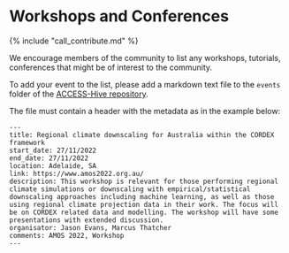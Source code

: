 # Workshops and Conferences

{% include "call_contribute.md" %}

We encourage members of the community to list any workshops, tutorials, conferences that might be of interest to the community.


To add your event to the list, please add a markdown text file to the `events` folder of the [ACCESS-Hive repository](https://github.com/ACCESS-Hive/website/tree/main/docs/events/events).

The file must contain a header with the metadata as in the example below:

```
---
title: Regional climate downscaling for Australia within the CORDEX framework
start_date: 27/11/2022
end_date: 27/11/2022
location: Adelaide, SA
link: https://www.amos2022.org.au/
description: This workshop is relevant for those performing regional climate simulations or downscaling with empirical/statistical downscaling approaches including machine learning, as well as those using regional climate projection data in their work. The focus will be on CORDEX related data and modelling. The workshop will have some presentations with extended discussion.
organisator: Jason Evans, Marcus Thatcher
comments: AMOS 2022, Workshop
---

```